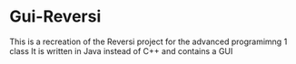 # Gui-Reversi
This is a recreation of the Reversi project for the advanced programimng 1 class It is written in Java instead of C++ and contains a GUI
